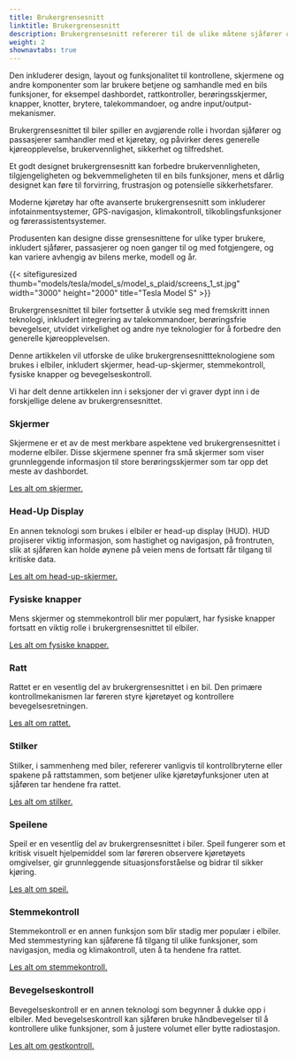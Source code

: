 ```yaml
---
title: Brukergrensesnitt
linktitle: Brukergrensesnitt
description: Brukergrensesnitt refererer til de ulike måtene sjåfører og passasjerer samhandler med funksjonene og kontrollene til et kjøretøy.
weight: 2
shownavtabs: true
---
```

<!-- markdownlint-disable MD033 -->
 Den inkluderer design, layout og funksjonalitet til kontrollene, skjermene og andre komponenter som lar brukere betjene og samhandle med en bils funksjoner, for eksempel dashbordet, rattkontroller, berøringsskjermer, knapper, knotter, brytere, talekommandoer, og andre input/output-mekanismer.

Brukergrensesnittet til biler spiller en avgjørende rolle i hvordan sjåfører og passasjerer samhandler med et kjøretøy, og påvirker deres generelle kjøreopplevelse, brukervennlighet, sikkerhet og tilfredshet.

Et godt designet brukergrensesnitt kan forbedre brukervennligheten, tilgjengeligheten og bekvemmeligheten til en bils funksjoner, mens et dårlig designet kan føre til forvirring, frustrasjon og potensielle sikkerhetsfarer.

Moderne kjøretøy har ofte avanserte brukergrensesnitt som inkluderer infotainmentsystemer, GPS-navigasjon, klimakontroll, tilkoblingsfunksjoner og førerassistentsystemer.

Produsenten kan designe disse grensesnittene for ulike typer brukere, inkludert sjåfører, passasjerer og noen ganger til og med fotgjengere, og kan variere avhengig av bilens merke, modell og år.

{{< sitefiguresized thumb="models/tesla/model_s/model_s_plaid/screens_1_st.jpg" width="3000" height="2000" title="Tesla Model S" >}}

Brukergrensesnittet til biler fortsetter å utvikle seg med fremskritt innen teknologi, inkludert integrering av talekommandoer, berøringsfrie bevegelser, utvidet virkelighet og andre nye teknologier for å forbedre den generelle kjøreopplevelsen.

Denne artikkelen vil utforske de ulike brukergrensesnittteknologiene som brukes i elbiler, inkludert skjermer, head-up-skjermer, stemmekontroll, fysiske knapper og bevegelseskontroll.

Vi har delt denne artikkelen inn i seksjoner der vi graver dypt inn i de forskjellige delene av brukergrensesnittet.

### Skjermer

Skjermene er et av de mest merkbare aspektene ved brukergrensesnittet i moderne elbiler. Disse skjermene spenner fra små skjermer som viser grunnleggende informasjon til store berøringsskjermer som tar opp det meste av dashbordet.

[Les alt om skjermer.](screens/)

### Head-Up Display

En annen teknologi som brukes i elbiler er head-up display (HUD). HUD projiserer viktig informasjon, som hastighet og navigasjon, på frontruten, slik at sjåføren kan holde øynene på veien mens de fortsatt får tilgang til kritiske data.

[Les alt om head-up-skjermer.](hud/)

### Fysiske knapper

Mens skjermer og stemmekontroll blir mer populært, har fysiske knapper fortsatt en viktig rolle i brukergrensesnittet til elbiler.

[Les alt om fysiske knapper.](buttons/)

### Ratt

Rattet er en vesentlig del av brukergrensesnittet i en bil. Den primære kontrollmekanismen lar føreren styre kjøretøyet og kontrollere bevegelsesretningen.

[Les alt om rattet.](steeringwheel/)

### Stilker

Stilker, i sammenheng med biler, refererer vanligvis til kontrollbryterne eller spakene på rattstammen, som betjener ulike kjøretøyfunksjoner uten at sjåføren tar hendene fra rattet.

[Les alt om stilker.](stalks/)

### Speilene

Speil er en vesentlig del av brukergrensesnittet i biler. Speil fungerer som et kritisk visuelt hjelpemiddel som lar føreren observere kjøretøyets omgivelser, gir grunnleggende situasjonsforståelse og bidrar til sikker kjøring.

[Les alt om speil.](mirrors/)

### Stemmekontroll

Stemmekontroll er en annen funksjon som blir stadig mer populær i elbiler. Med stemmestyring kan sjåførene få tilgang til ulike funksjoner, som navigasjon, media og klimakontroll, uten å ta hendene fra rattet.

[Les alt om stemmekontroll.](voicecontrol/)

### Bevegelseskontroll

Bevegelseskontroll er en annen teknologi som begynner å dukke opp i elbiler. Med bevegelseskontroll kan sjåføren bruke håndbevegelser til å kontrollere ulike funksjoner, som å justere volumet eller bytte radiostasjon.

[Les alt om gestkontroll.](gesturecontrol/)

